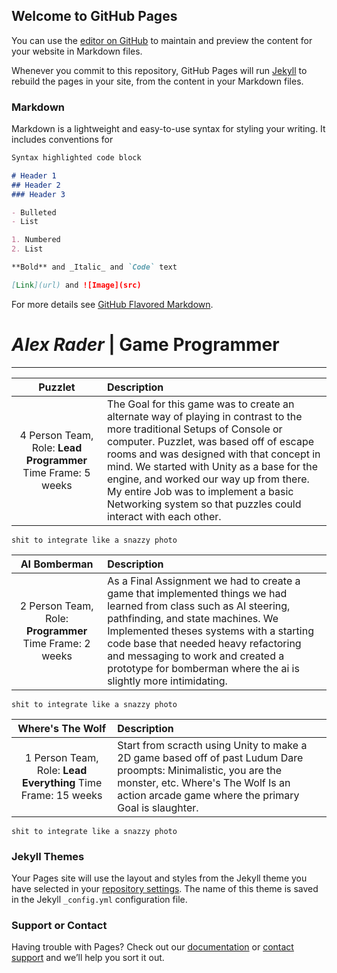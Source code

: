 ## Welcome to GitHub Pages

You can use the [editor on GitHub](https://github.com/AlexRader/AlexRader.github.io/edit/master/index.md) to maintain and preview the content for your website in Markdown files.

Whenever you commit to this repository, GitHub Pages will run [Jekyll](https://jekyllrb.com/) to rebuild the pages in your site, from the content in your Markdown files.

### Markdown

Markdown is a lightweight and easy-to-use syntax for styling your writing. It includes conventions for

```markdown
Syntax highlighted code block

# Header 1
## Header 2
### Header 3

- Bulleted
- List

1. Numbered
2. List

**Bold** and _Italic_ and `Code` text

[Link](url) and ![Image](src)
```

For more details see [GitHub Flavored Markdown](https://guides.github.com/features/mastering-markdown/).

# *Alex Rader* | Game Programmer
---------------------------------

|Puzzlet| Description |
| :---: | :---|
| 4 Person Team, Role: **Lead Programmer**  Time Frame: 5 weeks| The Goal for this game was to create an alternate way of playing in contrast to the more traditional Setups of Console or computer. Puzzlet, was based off of escape rooms and was designed with that concept in mind. We started with Unity as a base for the engine, and worked our way up from there. My entire Job was to implement a basic Networking system so that puzzles could interact with each other.|
```
shit to integrate like a snazzy photo
```
|AI Bomberman| Description |
| :---: | :---|
| 2 Person Team, Role: **Programmer**  Time Frame: 2 weeks| As a Final Assignment we had to create a game that implemented things we had learned from class such as AI steering, pathfinding, and state machines. We Implemented theses systems with a starting code base that needed heavy refactoring and messaging to work and created a prototype for bomberman where the ai is slightly more intimidating.|
```
shit to integrate like a snazzy photo
```
|Where's The Wolf| Description |
| :---: | :---|
| 1 Person Team, Role: **Lead Everything**  Time Frame: 15 weeks| Start from scracth using Unity to make a 2D game based off of past Ludum Dare proompts: Minimalistic, you are the monster, etc. Where's The Wolf Is an action arcade game where the primary Goal is slaughter.  |
```
shit to integrate like a snazzy photo
```


### Jekyll Themes

Your Pages site will use the layout and styles from the Jekyll theme you have selected in your [repository settings](https://github.com/AlexRader/AlexRader.github.io/settings). The name of this theme is saved in the Jekyll `_config.yml` configuration file.

### Support or Contact

Having trouble with Pages? Check out our [documentation](https://help.github.com/categories/github-pages-basics/) or [contact support](https://github.com/contact) and we’ll help you sort it out.
